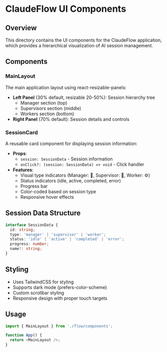 # ClaudeFlow UI Components

## Overview
This directory contains the UI components for the ClaudeFlow application, which provides a hierarchical visualization of AI session management.

## Components

### MainLayout
The main application layout using react-resizable-panels:
- **Left Panel** (30% default, resizable 20-50%): Session hierarchy tree
  - Manager section (top)
  - Supervisors section (middle)
  - Workers section (bottom)
- **Right Panel** (70% default): Session details and controls

### SessionCard
A reusable card component for displaying session information:
- **Props**:
  - `session: SessionData` - Session information
  - `onClick?: (session: SessionData) => void` - Click handler
- **Features**:
  - Visual type indicators (Manager: 👔, Supervisor: 👷, Worker: ⚙️)
  - Status indicators (idle, active, completed, error)
  - Progress bar
  - Color-coded based on session type
  - Responsive hover effects

## Session Data Structure
```typescript
interface SessionData {
  id: string;
  type: 'manager' | 'supervisor' | 'worker';
  status: 'idle' | 'active' | 'completed' | 'error';
  progress: number;
  name?: string;
}
```

## Styling
- Uses TailwindCSS for styling
- Supports dark mode (prefers-color-scheme)
- Custom scrollbar styling
- Responsive design with proper touch targets

## Usage
```typescript
import { MainLayout } from './flow/components';

function App() {
  return <MainLayout />;
}
```